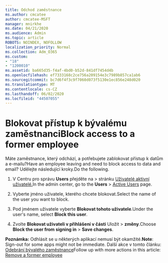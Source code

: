 ```yaml
---
title: Odchod zaměstnance
ms.author: cmcatee
author: cmcatee-MSFT
manager: mnirkhe
ms.date: 04/21/2020
ms.audience: Admin
ms.topic: article
ROBOTS: NOINDEX, NOFOLLOW
localization_priority: Normal
ms.collection: Adm_O365
ms.custom:
- "18"
- "1200010"
ms.assetid: ba665d35-f4af-4bd0-b52d-841df7454d4b
ms.openlocfilehash: ef7333168c2ce756a209154e3c7989b857ca1ab6
ms.sourcegitcommit: bc7d6f4f3c9f7060d073f5130e1ec856e248d020
ms.translationtype: MT
ms.contentlocale: cs-CZ
ms.lasthandoff: 06/02/2020
ms.locfileid: "44507055"
---
```

# <a name="block-access-to-a-former-employee"></a><span data-ttu-id="1678a-102">Blokovat přístup k bývalému zaměstnanci</span><span class="sxs-lookup"><span data-stu-id="1678a-102">Block access to a former employee</span></span>

<span data-ttu-id="1678a-103">Máte zaměstnance, který odchází, a potřebujete zablokovat přístup k datům a e-mailu?</span><span class="sxs-lookup"><span data-stu-id="1678a-103">Have an employee leaving and need to block access to data and email?</span></span> <span data-ttu-id="1678a-104">Udělejte následující kroky.</span><span class="sxs-lookup"><span data-stu-id="1678a-104">Do the following.</span></span>
  
1. <span data-ttu-id="1678a-105">V Centru pro správu **Users** přejděte na \> stránku [Uživatelé aktivní uživatelé.](https://go.microsoft.com/fwlink/p/?linkid=834822)</span><span class="sxs-lookup"><span data-stu-id="1678a-105">In the admin center, go to the **Users** \> [Active Users](https://go.microsoft.com/fwlink/p/?linkid=834822) page.</span></span>

2. <span data-ttu-id="1678a-106">Vyberte jméno uživatele, kterého chcete blokovat.</span><span class="sxs-lookup"><span data-stu-id="1678a-106">Select the name of the user you want to block.</span></span>

3. <span data-ttu-id="1678a-107">Pod jménem uživatele vyberte **Blokovat tohoto uživatele**.</span><span class="sxs-lookup"><span data-stu-id="1678a-107">Under the user's name, select **Block this user**.</span></span>

4. <span data-ttu-id="1678a-108">Zvolte **Blokovat uživateli v přihlášení v části** Uložit \> **změny**.</span><span class="sxs-lookup"><span data-stu-id="1678a-108">Choose **Block the user from signing in** \> **Save changes**.</span></span>

<span data-ttu-id="1678a-109">**Poznámka:** Odhlásit se u některých aplikací nemusí být okamžité.</span><span class="sxs-lookup"><span data-stu-id="1678a-109">**Note**: Sign-out for some apps might not be immediate.</span></span> <span data-ttu-id="1678a-110">Další akce v tomto článku: [Odebrání bývalého zaměstnance](https://docs.microsoft.com/microsoft-365/admin/add-users/remove-former-employee)</span><span class="sxs-lookup"><span data-stu-id="1678a-110">Follow up with more actions in this article: [Remove a former employee](https://docs.microsoft.com/microsoft-365/admin/add-users/remove-former-employee)</span></span>